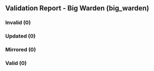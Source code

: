 ## Validation Report - Big Warden (big_warden)


### Invalid (0)
### Updated (0)
### Mirrored (0)
### Valid (0)
